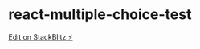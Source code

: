 # react-multiple-choice-test

[Edit on StackBlitz ⚡️](https://stackblitz.com/edit/react-multiple-choice-test)